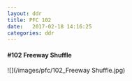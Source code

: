 ```yaml
---
layout: ddr
title: PFC 102
date:   2017-02-18 14:16:25
categories: ddr
---
```


#### **#102** Freeway Shuffle
![](/images/pfc/102_Freeway Shuffle.jpg)
